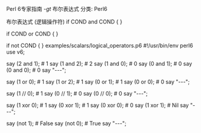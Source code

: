 Perl 6专家指南 -_gt_ 布尔表达式
分类: Perl6


布尔表达式 (逻辑操作符)
  if COND and COND {
  }
 
  if COND or COND {
  }
 
  if not COND {
  }
examples/scalars/logical_operators.p6
#!/usr/bin/env perl6
use v6;


say (2 and 1);   # 1
say (1 and 2);   # 2
say (1 and 0);   # 0
say (0 and 1);   # 0
say (0 and 0);   # 0
say "---";


say (1 or 0);   # 1
say (1 or 2);   # 1
say (0 or 1);   # 1
say (0 or 0);   # 0
say "---";


say (1 // 0);     # 1
say (0 // 1);     # 0
say (0 // 0);     # 0
say "---";


say (1 xor 0);     # 1
say (0 xor 1);     # 1
say (0 xor 0);     # 0
say (1 xor 1);     # Nil
say "---";


say (not 1);       # False
say (not 0);       # True
say "---";
